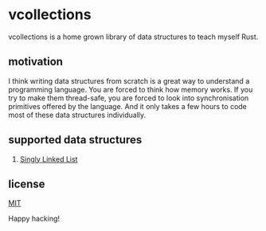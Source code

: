 # vcollections

vcollections is a home grown library of data structures to teach myself Rust.

## motivation

I think writing data structures from scratch is a great way to understand a programming language. You are forced to think how memory works. If you try to make them thread-safe, you are forced to look into synchronisation primitives offered by the language. And it only takes a few hours to code most of these data structures individually.

## supported data structures

1. [Singly Linked List](./src/linked_list/)

## license

[MIT](./LICENSE)

Happy hacking!
